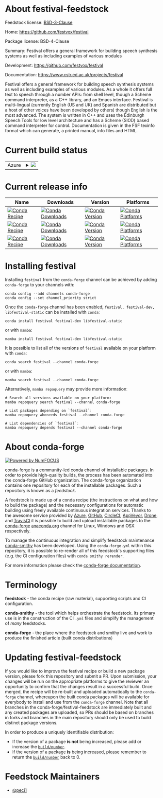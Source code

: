 About festival-feedstock
========================

Feedstock license: [BSD-3-Clause](https://github.com/conda-forge/festival-feedstock/blob/main/LICENSE.txt)

Home: https://github.com/festvox/festival

Package license: BSD-4-Clause

Summary: Festival offers a general framework for building speech synthesis systems as well as including examples of various modules

Development: https://github.com/festvox/festival

Documentation: https://www.cstr.ed.ac.uk/projects/festival

Festival offers a general framework for building speech synthesis systems as well as including examples of various
modules. As a whole it offers full text to speech through a number APIs: from shell level, though a Scheme command
interpreter, as a C++ library, and an Emacs interface. Festival is multi-lingual (currently English (US and UK)
and Spanish are distributed but a host of other voices have been developed by others) though English is the most
advanced.
The system is written in C++ and uses the Edinburgh Speech Tools for low level architecture and has a Scheme (SIOD)
based command interpreter for control. Documentation is given in the FSF texinfo format which can generate, a
printed manual, info files and HTML.


Current build status
====================


<table>
    
  <tr>
    <td>Azure</td>
    <td>
      <details>
        <summary>
          <a href="https://dev.azure.com/conda-forge/feedstock-builds/_build/latest?definitionId=20532&branchName=main">
            <img src="https://dev.azure.com/conda-forge/feedstock-builds/_apis/build/status/festival-feedstock?branchName=main">
          </a>
        </summary>
        <table>
          <thead><tr><th>Variant</th><th>Status</th></tr></thead>
          <tbody><tr>
              <td>linux_64</td>
              <td>
                <a href="https://dev.azure.com/conda-forge/feedstock-builds/_build/latest?definitionId=20532&branchName=main">
                  <img src="https://dev.azure.com/conda-forge/feedstock-builds/_apis/build/status/festival-feedstock?branchName=main&jobName=linux&configuration=linux%20linux_64_" alt="variant">
                </a>
              </td>
            </tr><tr>
              <td>linux_aarch64</td>
              <td>
                <a href="https://dev.azure.com/conda-forge/feedstock-builds/_build/latest?definitionId=20532&branchName=main">
                  <img src="https://dev.azure.com/conda-forge/feedstock-builds/_apis/build/status/festival-feedstock?branchName=main&jobName=linux&configuration=linux%20linux_aarch64_" alt="variant">
                </a>
              </td>
            </tr><tr>
              <td>osx_64</td>
              <td>
                <a href="https://dev.azure.com/conda-forge/feedstock-builds/_build/latest?definitionId=20532&branchName=main">
                  <img src="https://dev.azure.com/conda-forge/feedstock-builds/_apis/build/status/festival-feedstock?branchName=main&jobName=osx&configuration=osx%20osx_64_" alt="variant">
                </a>
              </td>
            </tr><tr>
              <td>osx_arm64</td>
              <td>
                <a href="https://dev.azure.com/conda-forge/feedstock-builds/_build/latest?definitionId=20532&branchName=main">
                  <img src="https://dev.azure.com/conda-forge/feedstock-builds/_apis/build/status/festival-feedstock?branchName=main&jobName=osx&configuration=osx%20osx_arm64_" alt="variant">
                </a>
              </td>
            </tr>
          </tbody>
        </table>
      </details>
    </td>
  </tr>
</table>

Current release info
====================

| Name | Downloads | Version | Platforms |
| --- | --- | --- | --- |
| [![Conda Recipe](https://img.shields.io/badge/recipe-festival-green.svg)](https://anaconda.org/conda-forge/festival) | [![Conda Downloads](https://img.shields.io/conda/dn/conda-forge/festival.svg)](https://anaconda.org/conda-forge/festival) | [![Conda Version](https://img.shields.io/conda/vn/conda-forge/festival.svg)](https://anaconda.org/conda-forge/festival) | [![Conda Platforms](https://img.shields.io/conda/pn/conda-forge/festival.svg)](https://anaconda.org/conda-forge/festival) |
| [![Conda Recipe](https://img.shields.io/badge/recipe-festival--dev-green.svg)](https://anaconda.org/conda-forge/festival-dev) | [![Conda Downloads](https://img.shields.io/conda/dn/conda-forge/festival-dev.svg)](https://anaconda.org/conda-forge/festival-dev) | [![Conda Version](https://img.shields.io/conda/vn/conda-forge/festival-dev.svg)](https://anaconda.org/conda-forge/festival-dev) | [![Conda Platforms](https://img.shields.io/conda/pn/conda-forge/festival-dev.svg)](https://anaconda.org/conda-forge/festival-dev) |
| [![Conda Recipe](https://img.shields.io/badge/recipe-libfestival--static-green.svg)](https://anaconda.org/conda-forge/libfestival-static) | [![Conda Downloads](https://img.shields.io/conda/dn/conda-forge/libfestival-static.svg)](https://anaconda.org/conda-forge/libfestival-static) | [![Conda Version](https://img.shields.io/conda/vn/conda-forge/libfestival-static.svg)](https://anaconda.org/conda-forge/libfestival-static) | [![Conda Platforms](https://img.shields.io/conda/pn/conda-forge/libfestival-static.svg)](https://anaconda.org/conda-forge/libfestival-static) |

Installing festival
===================

Installing `festival` from the `conda-forge` channel can be achieved by adding `conda-forge` to your channels with:

```
conda config --add channels conda-forge
conda config --set channel_priority strict
```

Once the `conda-forge` channel has been enabled, `festival, festival-dev, libfestival-static` can be installed with `conda`:

```
conda install festival festival-dev libfestival-static
```

or with `mamba`:

```
mamba install festival festival-dev libfestival-static
```

It is possible to list all of the versions of `festival` available on your platform with `conda`:

```
conda search festival --channel conda-forge
```

or with `mamba`:

```
mamba search festival --channel conda-forge
```

Alternatively, `mamba repoquery` may provide more information:

```
# Search all versions available on your platform:
mamba repoquery search festival --channel conda-forge

# List packages depending on `festival`:
mamba repoquery whoneeds festival --channel conda-forge

# List dependencies of `festival`:
mamba repoquery depends festival --channel conda-forge
```


About conda-forge
=================

[![Powered by
NumFOCUS](https://img.shields.io/badge/powered%20by-NumFOCUS-orange.svg?style=flat&colorA=E1523D&colorB=007D8A)](https://numfocus.org)

conda-forge is a community-led conda channel of installable packages.
In order to provide high-quality builds, the process has been automated into the
conda-forge GitHub organization. The conda-forge organization contains one repository
for each of the installable packages. Such a repository is known as a *feedstock*.

A feedstock is made up of a conda recipe (the instructions on what and how to build
the package) and the necessary configurations for automatic building using freely
available continuous integration services. Thanks to the awesome service provided by
[Azure](https://azure.microsoft.com/en-us/services/devops/), [GitHub](https://github.com/),
[CircleCI](https://circleci.com/), [AppVeyor](https://www.appveyor.com/),
[Drone](https://cloud.drone.io/welcome), and [TravisCI](https://travis-ci.com/)
it is possible to build and upload installable packages to the
[conda-forge](https://anaconda.org/conda-forge) [anaconda.org](https://anaconda.org/)
channel for Linux, Windows and OSX respectively.

To manage the continuous integration and simplify feedstock maintenance
[conda-smithy](https://github.com/conda-forge/conda-smithy) has been developed.
Using the ``conda-forge.yml`` within this repository, it is possible to re-render all of
this feedstock's supporting files (e.g. the CI configuration files) with ``conda smithy rerender``.

For more information please check the [conda-forge documentation](https://conda-forge.org/docs/).

Terminology
===========

**feedstock** - the conda recipe (raw material), supporting scripts and CI configuration.

**conda-smithy** - the tool which helps orchestrate the feedstock.
                   Its primary use is in the construction of the CI ``.yml`` files
                   and simplify the management of *many* feedstocks.

**conda-forge** - the place where the feedstock and smithy live and work to
                  produce the finished article (built conda distributions)


Updating festival-feedstock
===========================

If you would like to improve the festival recipe or build a new
package version, please fork this repository and submit a PR. Upon submission,
your changes will be run on the appropriate platforms to give the reviewer an
opportunity to confirm that the changes result in a successful build. Once
merged, the recipe will be re-built and uploaded automatically to the
`conda-forge` channel, whereupon the built conda packages will be available for
everybody to install and use from the `conda-forge` channel.
Note that all branches in the conda-forge/festival-feedstock are
immediately built and any created packages are uploaded, so PRs should be based
on branches in forks and branches in the main repository should only be used to
build distinct package versions.

In order to produce a uniquely identifiable distribution:
 * If the version of a package **is not** being increased, please add or increase
   the [``build/number``](https://docs.conda.io/projects/conda-build/en/latest/resources/define-metadata.html#build-number-and-string).
 * If the version of a package **is** being increased, please remember to return
   the [``build/number``](https://docs.conda.io/projects/conda-build/en/latest/resources/define-metadata.html#build-number-and-string)
   back to 0.

Feedstock Maintainers
=====================

* [@peci1](https://github.com/peci1/)

